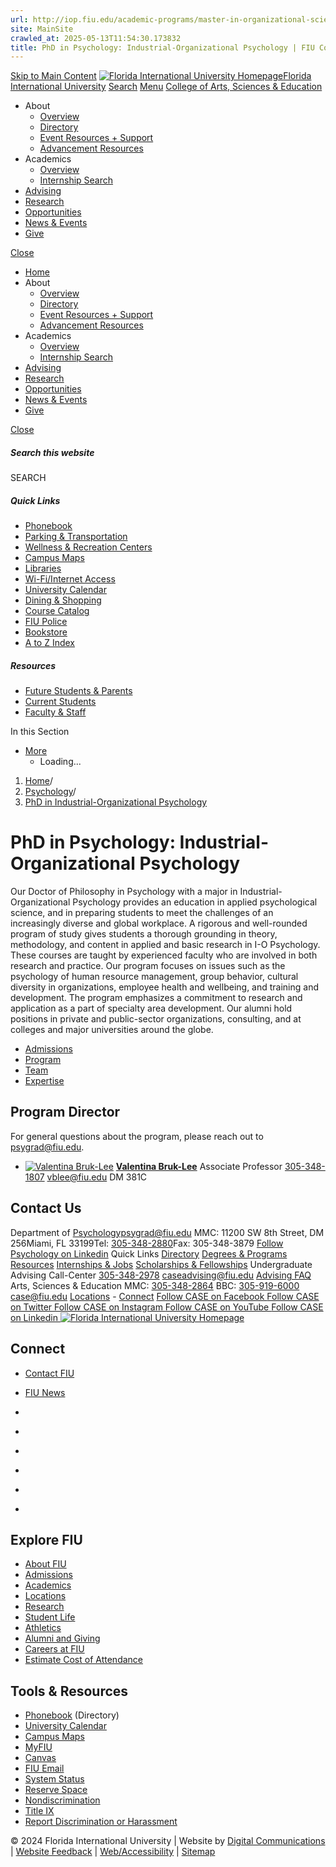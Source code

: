 ```yaml
---
url: http://iop.fiu.edu/academic-programs/master-in-organizational-science
site: MainSite
crawled_at: 2025-05-13T11:54:30.173832
title: PhD in Psychology: Industrial-Organizational Psychology | FIU College of Arts, Sciences & Education
---
```


[Skip to Main Content](https://case.fiu.edu/psychology/phd-in-industrial-organizational-psychology/#main-content)
[![Florida International University Homepage](https://digicdn.fiu.edu/core/_assets/images/logo-top.svg)Florida International University](https://www.fiu.edu/)
[Search](https://case.fiu.edu/psychology/phd-in-industrial-organizational-psychology/)
[Menu](https://case.fiu.edu/psychology/phd-in-industrial-organizational-psychology/)
[College of Arts, Sciences & Education](https://case.fiu.edu/index.html)
  * About
    * [Overview](https://case.fiu.edu/about/index.html)
    * [Directory](https://case.fiu.edu/about/directory/index.html)
    * [Event Resources + Support](https://case.fiu.edu/about/event-resources-support/index.html)
    * [Advancement Resources](https://case.fiu.edu/about/advancement-resources/index.html)
  * Academics
    * [Overview](https://case.fiu.edu/academics/index.html)
    * [Internship Search](https://case.fiu.edu/academics/internship-search/index.html)
  * [Advising](https://case.fiu.edu/advising/index.html)
  * [Research](https://case.fiu.edu/research/index.html)
  * [Opportunities](https://case.fiu.edu/opportunities/index.html)
  * [News & Events](https://case.fiu.edu/news-events/index.html)
  * [Give](https://case.fiu.edu/give/index.html)


[Close](https://case.fiu.edu/psychology/phd-in-industrial-organizational-psychology/)
  * [Home](https://case.fiu.edu/index.html)
  * About
    * [Overview](https://case.fiu.edu/about/index.html)
    * [Directory](https://case.fiu.edu/about/directory/index.html)
    * [Event Resources + Support](https://case.fiu.edu/about/event-resources-support/index.html)
    * [Advancement Resources](https://case.fiu.edu/about/advancement-resources/index.html)
  * Academics
    * [Overview](https://case.fiu.edu/academics/index.html)
    * [Internship Search](https://case.fiu.edu/academics/internship-search/index.html)
  * [Advising](https://case.fiu.edu/advising/index.html)
  * [Research](https://case.fiu.edu/research/index.html)
  * [Opportunities](https://case.fiu.edu/opportunities/index.html)
  * [News & Events](https://case.fiu.edu/news-events/index.html)
  * [Give](https://case.fiu.edu/give/index.html)


[ Close ](https://case.fiu.edu/psychology/phd-in-industrial-organizational-psychology/)
##### Search this website
SEARCH
##### Quick Links
  * [ Phonebook](https://phonebook.fiu.edu)
  * [ Parking & Transportation](https://parking.fiu.edu/)
  * [ Wellness & Recreation Centers](https://dasa.fiu.edu/all-departments/wellness-recreation-centers/)
  * [ Campus Maps](http://campusmaps.fiu.edu/)
  * [ Libraries](https://library.fiu.edu/)
  * [ Wi-Fi/Internet Access](https://network.fiu.edu/)
  * [ University Calendar](https://calendar.fiu.edu/)
  * [ Dining & Shopping](https://shop.fiu.edu/)
  * [ Course Catalog](https://catalog.fiu.edu/)
  * [ FIU Police](https://police.fiu.edu/)
  * [ Bookstore](https://shop.fiu.edu/retail/barnes-noble/course-materials/)
  * [ A to Z Index](https://www.fiu.edu/atoz/index.html)


##### Resources
  * [ Future Students & Parents](https://www.fiu.edu/information-for/future-students-parents.html)
  * [ Current Students](https://www.fiu.edu/information-for/current-students.html)
  * [ Faculty & Staff](https://www.fiu.edu/information-for/faculty-staff.html)


In this Section
  * [More](https://case.fiu.edu/psychology/phd-in-industrial-organizational-psychology/)
    * Loading...


  1. [Home](https://case.fiu.edu/index.html)/
  2. [Psychology](https://case.fiu.edu/psychology/index.html)/
  3. [PhD in Industrial-Organizational Psychology](https://case.fiu.edu/psychology/phd-in-industrial-organizational-psychology/index.html)


# PhD in Psychology: Industrial-Organizational Psychology
Our Doctor of Philosophy in Psychology with a major in Industrial-Organizational Psychology provides an education in applied psychological science, and in preparing students to meet the challenges of an increasingly diverse and global workplace. A rigorous and well-rounded program of study gives students a thorough grounding in theory, methodology, and content in applied and basic research in I-O Psychology. These courses are taught by experienced faculty who are involved in both research and practice.
Our program focuses on issues such as the psychology of human resource management, group behavior, cultural diversity in organizations, employee health and wellbeing, and training and development. The program emphasizes a commitment to research and application as a part of specialty area development. Our alumni hold positions in private and public-sector organizations, consulting, and at colleges and major universities around the globe.
  * [Admissions](https://case.fiu.edu/psychology/phd-in-industrial-organizational-psychology/admissions/index.html)
  * [Program](https://case.fiu.edu/psychology/phd-in-industrial-organizational-psychology/program/index.html)
  * [Team](https://case.fiu.edu/psychology/phd-in-industrial-organizational-psychology/team/index.html)
  * [Expertise](https://case.fiu.edu/psychology/expertise/index.html)


## Program Director
For general questions about the program, please reach out to psygrad@fiu.edu.
  * [![Valentina Bruk-Lee](https://case.fiu.edu/about/directory/people/_assets/profiles/valentina-bruk-lee.jpg)](https://case.fiu.edu/about/directory/profiles/bruk-lee-valentina.html)
**[Valentina Bruk-Lee](https://case.fiu.edu/about/directory/profiles/bruk-lee-valentina.html)** Associate Professor [305-348-1807](tel:305-348-1807) vblee@fiu.edu DM 381C


## Contact Us
Department of Psychologypsygrad@fiu.edu
MMC: 11200 SW 8th Street, DM 256Miami, FL 33199Tel: [305-348-2880](tel:305-348-2880)Fax: 305-348-3879 
[ Follow Psychology on Linkedin](https://www.linkedin.com/groups/8545693/profile/ "Follow Psychology on Linkedin")
Quick Links
[Directory](https://case.fiu.edu/about/directory/index.html) [Degrees & Programs](https://case.fiu.edu/academics/degrees-programs/index.html) [Resources](https://case.fiu.edu/about/resources/index.html) [Internships & Jobs](https://case.fiu.edu/opportunities/internships-jobs/index.html) [Scholarships & Fellowships](https://case.fiu.edu/opportunities/scholarships-fellowships/index.html)
Undergraduate Advising
Call-Center [305-348-2978](tel:305-348-2978) caseadvising@fiu.edu [Advising FAQ](https://case.fiu.edu/advising/frequently-asked-questions/index.html)
Arts, Sciences & Education
MMC: [305-348-2864](tel:305-348-2864) BBC: [305-919-6000](tel:305-919-6000) case@fiu.edu [Locations](https://case.fiu.edu/about/locations/index.html "CASE Locations") - [Connect](https://case.fiu.edu/about/connect/index.html)
[ Follow CASE on Facebook ](https://www.facebook.com/FIUCASE "Follow CASE on Facebook") [ Follow CASE on Twitter ](https://twitter.com/FIUCASE "Follow CASE on Twitter") [ Follow CASE on Instagram ](https://www.instagram.com/fiucase/ "Follow CASE on Instagram") [ Follow CASE on YouTube ](https://www.youtube.com/channel/UCqVpjyjP6PQ7NmgF0imaotQ "Follow CASE on YouTube") [ Follow CASE on Linkedin ](https://www.linkedin.com/school/fiucase/ "Follow CASE on Linkedin")
[ ![Florida International University Homepage](https://digicdn.fiu.edu/core/_assets/images/footer-logo.svg) ](https://www.fiu.edu/)
## Connect
  * [Contact FIU](https://www.fiu.edu/about/contact-us/index.html)
  * [FIU News](https://news.fiu.edu/)


  * [](https://www.instagram.com/fiuinstagram/)
  * [](https://www.linkedin.com/school/florida-international-university/)
  * [](https://www.facebook.com/floridainternational)
  * [](https://twitter.com/fiu)
  * [](https://www.youtube.com/user/FloridaInternational)
  * [](https://flickr.com/photos/fiu)


## Explore FIU
  * [About FIU](https://www.fiu.edu/about/index.html)
  * [Admissions](https://www.fiu.edu/admissions/index.html)
  * [Academics](https://www.fiu.edu/academics/index.html)
  * [Locations](https://www.fiu.edu/locations/index.html)
  * [Research](https://www.fiu.edu/research/index.html)
  * [Student Life](https://www.fiu.edu/student-life/index.html)
  * [Athletics](https://www.fiu.edu/athletics/index.html)
  * [Alumni and Giving](https://www.fiu.edu/alumni-and-giving/index.html)
  * [Careers at FIU](https://hr.fiu.edu/careers/)
  * [Estimate Cost of Attendance](https://onestop.fiu.edu/finances/estimate-your-costs/)


## Tools & Resources
  * [Phonebook](https://phonebook.fiu.edu) (Directory)
  * [University Calendar](https://calendar.fiu.edu/)
  * [Campus Maps](https://campusmaps.fiu.edu/)
  * [MyFIU](https://my.fiu.edu/)
  * [Canvas](https://canvas.fiu.edu)
  * [FIU Email](http://mail.fiu.edu/)
  * [System Status](https://fiu.service-now.com/sp?id=services_status)
  * [Reserve Space](https://reservespace.fiu.edu/make-reservation/)
  * [Nondiscrimination](https://ace.fiu.edu/civil-rights/harassment-and-discrimination/)
  * [Title IX](https://ace.fiu.edu/title-ix/)
  * [Report Discrimination or Harassment](https://report.fiu.edu/)


© 2024 Florida International University  | Website by [Digital Communications](https://stratcomm.fiu.edu/digital-print/websites/) | [Website Feedback](https://webforms.fiu.edu/view.php?id=370774&element_5=https://case.fiu.edu/psychology/phd-in-industrial-organizational-psychology/) | [Web/Accessibility](https://accessibility.fiu.edu/) | [Sitemap](https://case.fiu.edu/sitemap.html)
